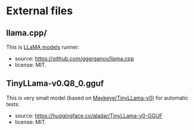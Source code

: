 <!--
Copyright (C) 2023 Maciej Żok

SPDX-License-Identifier: GPL-3.0-or-later
-->
# External files

## llama.cpp/

This is [LLaMA models](https://en.wikipedia.org/wiki/LLaMA) runner:

- source: <https://github.com/ggerganov/llama.cpp>
- license: MIT.

## TinyLLama-v0.Q8_0.gguf

This is very small model (based on [Maykeye/TinyLLama-v0](https://huggingface.co/Maykeye/TinyLLama-v0)) for automatic tests:

- source: <https://huggingface.co/aladar/TinyLLama-v0-GGUF>
- license: MIT.
